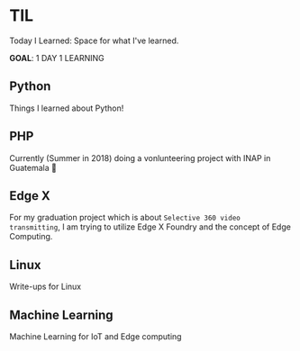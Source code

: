 # TIL
Today I Learned:
Space for what I've learned.

**GOAL**: 1 DAY 1 LEARNING

## Python
Things I learned about Python!

## PHP
Currently (Summer in 2018) doing a vonlunteering project with INAP in Guatemala :eyes:

## Edge X
For my graduation project which is about `Selective 360 video transmitting`, I am trying to utilize Edge X Foundry and the concept of Edge Computing.

## Linux
Write-ups for Linux

## Machine Learning
Machine Learning for IoT and Edge computing 
